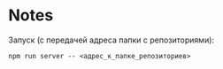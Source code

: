 # Notes
Запуск (с передачей адреса папки с репозиториями):
```
npm run server -- <адрес_к_папке_репозиториев>
```